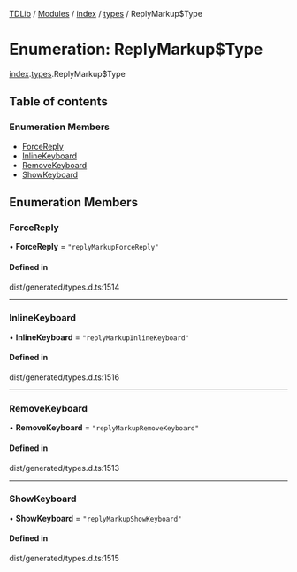 [TDLib](../README.md) / [Modules](../modules.md) / [index](../modules/index.md) / [types](../modules/index.types.md) / ReplyMarkup$Type

# Enumeration: ReplyMarkup$Type

[index](../modules/index.md).[types](../modules/index.types.md).ReplyMarkup$Type

## Table of contents

### Enumeration Members

- [ForceReply](index.types.ReplyMarkup_Type.md#forcereply)
- [InlineKeyboard](index.types.ReplyMarkup_Type.md#inlinekeyboard)
- [RemoveKeyboard](index.types.ReplyMarkup_Type.md#removekeyboard)
- [ShowKeyboard](index.types.ReplyMarkup_Type.md#showkeyboard)

## Enumeration Members

### ForceReply

• **ForceReply** = ``"replyMarkupForceReply"``

#### Defined in

dist/generated/types.d.ts:1514

___

### InlineKeyboard

• **InlineKeyboard** = ``"replyMarkupInlineKeyboard"``

#### Defined in

dist/generated/types.d.ts:1516

___

### RemoveKeyboard

• **RemoveKeyboard** = ``"replyMarkupRemoveKeyboard"``

#### Defined in

dist/generated/types.d.ts:1513

___

### ShowKeyboard

• **ShowKeyboard** = ``"replyMarkupShowKeyboard"``

#### Defined in

dist/generated/types.d.ts:1515
